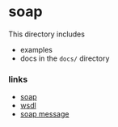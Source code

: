 # soap

This directory includes
* examples
* docs in the `docs/` directory

### links
* [soap](docs/soap.md)
* [wsdl](docs/wsdl.md)
* [soap message](docs/soap-message.md)
